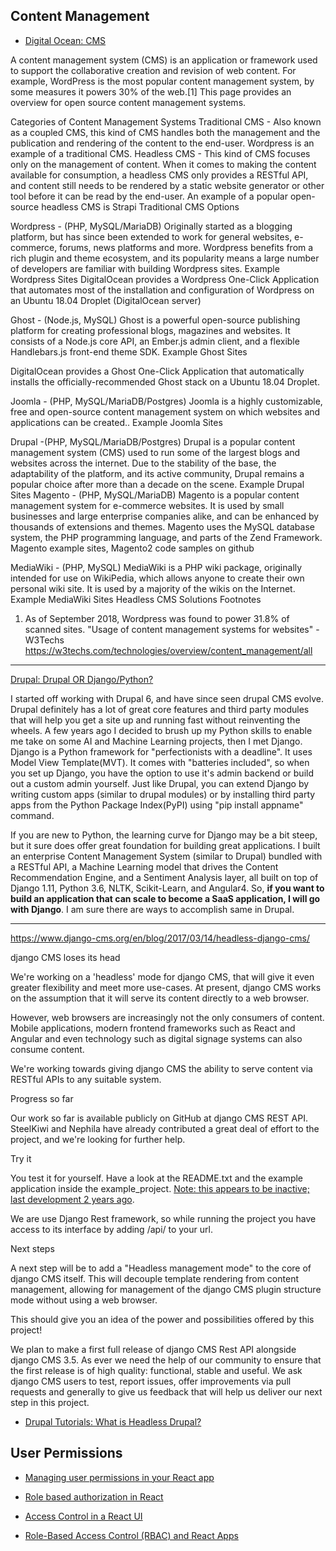 
## Content Management 

* [Digital Ocean: CMS](https://www.digitalocean.com/community/tags/cms?type=tutorials)


A content management system (CMS) is an application or framework used to support the collaborative creation and revision of web content. For example, WordPress is the most popular content management system, by some measures it powers 30% of the web.[1] This page provides an overview for open source content management systems.

Categories of Content Management Systems
Traditional CMS - Also known as a coupled CMS, this kind of CMS handles both the management and the publication and rendering of the content to the end-user. Wordpress is an example of a traditional CMS.
Headless CMS - This kind of CMS focuses only on the management of content. When it comes to making the content available for consumption, a headless CMS only provides a RESTful API, and content still needs to be rendered by a static website generator or other tool before it can be read by the end-user. An example of a popular open-source headless CMS is Strapi
Traditional CMS Options

Wordpress - (PHP, MySQL/MariaDB) Originally started as a blogging platform, but has since been extended to work for general websites, e-commerce, forums, news platforms and more. Wordpress benefits from a rich plugin and theme ecosystem, and its popularity means a large number of developers are familiar with building Wordpress sites. Example Wordpress Sites
DigitalOcean provides a Wordpress One-Click Application that automates most of the installation and configuration of Wordpress on an Ubuntu 18.04 Droplet (DigitalOcean server)

Ghost - (Node.js, MySQL) Ghost is a powerful open-source publishing platform for creating professional blogs, magazines and websites. It consists of a Node.js core API, an Ember.js admin client, and a flexible Handlebars.js front-end theme SDK. Example Ghost Sites

DigitalOcean provides a Ghost One-Click Application that automatically installs the officially-recommended Ghost stack on a Ubuntu 18.04 Droplet.

Joomla - (PHP, MySQL/MariaDB/Postgres) Joomla is a highly customizable, free and open-source content management system on which websites and applications can be created.. Example Joomla Sites

Drupal -(PHP, MySQL/MariaDB/Postgres) Drupal is a popular content management system (CMS) used to run some of the largest blogs and websites across the internet. Due to the stability of the base, the adaptability of the platform, and its active community, Drupal remains a popular choice after more than a decade on the scene. Example Drupal Sites
Magento - (PHP, MySQL/MariaDB) Magento is a popular content management system for e-commerce websites. It is used by small businesses and large enterprise companies alike, and can be enhanced by thousands of extensions and themes. Magento uses the MySQL database system, the PHP programming language, and parts of the Zend Framework. Magento example sites, Magento2 code samples on github

MediaWiki - (PHP, MySQL) MediaWiki is a PHP wiki package, originally intended for use on WikiPedia, which allows anyone to create their own personal wiki site. It is used by a majority of the wikis on the Internet. Example MediaWiki Sites
Headless CMS Solutions
Footnotes

1. As of September 2018, Wordpress was found to power 31.8% of scanned sites. "Usage of content management systems for websites" - W3Techs https://w3techs.com/technologies/overview/content_management/all



---

[Drupal: Drupal OR Django/Python?](https://www.drupal.org/forum/support/before-you-start/2016-10-09/drupal-or-djangopython)

I started off working with Drupal 6, and have since seen drupal CMS evolve. Drupal definitely has a lot of great core features and third party modules that will help you get a site up and running fast without reinventing the wheels. A few years ago I decided to brush up my Python skills to enable me take on some AI and Machine Learning projects, then I met Django. Django is a Python framework for "perfectionists with a deadline". It uses Model View Template(MVT). It comes with "batteries included", so when you set up Django, you have the option to use it's admin backend or build out a custom admin yourself.  Just like Drupal, you can extend Django by writing custom apps (similar to drupal modules) or by installing third party apps from the Python Package Index(PyPI) using "pip install appname" command.

If you are new to Python, the learning curve for Django may be a bit steep, but it sure does offer great foundation for building great applications. I built an enterprise Content Management System (similar to Drupal) bundled with a RESTful API, a Machine Learning model that drives the Content Recommendation Engine, and a Sentiment Analysis layer,  all built on top of Django 1.11, Python 3.6, NLTK, Scikit-Learn, and Angular4. So, **if you want to build an application that can scale to become a SaaS application, I will go with Django**. I am sure there are ways to accomplish same in Drupal.

---

https://www.django-cms.org/en/blog/2017/03/14/headless-django-cms/

django CMS loses its head

We're working on a 'headless' mode for django CMS, that will give it even greater flexibility and meet more use-cases.
At present, django CMS works on the assumption that it will serve its content directly to a web browser.

However, web browsers are increasingly not the only consumers of content. Mobile applications, modern frontend frameworks such as React and Angular and even technology such as digital signage systems can also consume content.

We're working towards giving django CMS the ability to serve content via RESTful APIs to any suitable system.

Progress so far

Our work so far is available publicly on GitHub at django CMS REST API. SteelKiwi and Nephila have already contributed a great deal of effort to the project, and we're looking for further help.

Try it

You test it for yourself. Have a look at the README.txt and the example application inside the example_project. [Note: this appears to be inactive; last development 2 years ago](https://github.com/divio/djangocms-rest-api).

We are use Django Rest framework, so while running the project you have access to its interface by adding /api/ to your url.

Next steps

A next step will be to add a "Headless management mode" to the core of django CMS itself. This will decouple template rendering from content management, allowing for management of the django CMS plugin structure mode without using a web browser.

This should give you an idea of the power and possibilities offered by this project! 

We plan to make a first full release of django CMS Rest API alongside django CMS 3.5. As ever we need the help of our community to ensure that the first release is of high quality: functional, stable and useful. We ask django CMS users to test, report issues, offer improvements via pull requests and generally to give us feedback that will help us deliver our next step in this project.


* [Drupal Tutorials: What is Headless Drupal?](https://www.ostraining.com/blog/drupal/what-is-headless-drupal/)



## User Permissions

* [Managing user permissions in your React app](https://medium.com/dailyjs/managing-user-permissions-in-your-react-app-a93a94ff9b40)

* [Role based authorization in React](https://hackernoon.com/role-based-authorization-in-react-c70bb7641db4)

* [Access Control in a React UI](https://labnotes.panderalabs.com/access-control-in-a-react-ui-71f1df60f354)

* [Role-Based Access Control (RBAC) and React Apps](https://auth0.com/blog/role-based-access-control-rbac-and-react-apps/)
